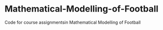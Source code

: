 # Mathematical-Modelling-of-Football
Code for course assignmentsin  Mathematical Modelling of Football

